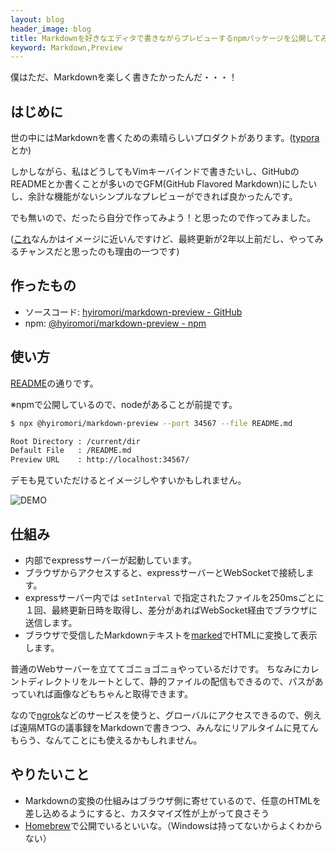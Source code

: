 ```yaml
---
layout: blog
header_image: blog
title: Markdownを好きなエディタで書きながらプレビューするnpmパッケージを公開してみた
keyword: Markdown,Preview
---
```


僕はただ、Markdownを楽しく書きたかったんだ・・・！

## はじめに

世の中にはMarkdownを書くための素晴らしいプロダクトがあります。([typora](https://www.typora.io/)とか)

しかしながら、私はどうしてもVimキーバインドで書きたいし、GitHubのREADMEとか書くことが多いのでGFM(GitHub Flavored Markdown)にしたいし、余計な機能がないシンプルなプレビューができれば良かったんです。

でも無いので、だったら自分で作ってみよう！と思ったので作ってみました。

([これ](https://www.npmjs.com/package/markdown-preview)なんかはイメージに近いんですけど、最終更新が2年以上前だし、やってみるチャンスだと思ったのも理由の一つです)

## 作ったもの

- ソースコード: [hyiromori/markdown-preview - GitHub](https://github.com/hyiromori/markdown-preview)
- npm: [@hyiromori/markdown-preview - npm](https://www.npmjs.com/package/@hyiromori/markdown-preview)

## 使い方

[README](https://github.com/hyiromori/markdown-preview/blob/master/README.md)の通りです。

※npmで公開しているので、nodeがあることが前提です。

```bash
$ npx @hyiromori/markdown-preview --port 34567 --file README.md

Root Directory : /current/dir
Default File   : /README.md
Preview URL    : http://localhost:34567/
```

デモも見ていただけるとイメージしやすいかもしれません。

![DEMO](https://github.com/hyiromori/markdown-preview/raw/master/gif/demo.gif)

## 仕組み

* 内部でexpressサーバーが起動しています。
* ブラウザからアクセスすると、expressサーバーとWebSocketで接続します。
* expressサーバー内では `setInterval` で指定されたファイルを250msごとに１回、最終更新日時を取得し、差分があればWebSocket経由でブラウザに送信します。
* ブラウザで受信したMarkdownテキストを[marked](https://marked.js.org/#/README.md#README.md)でHTMLに変換して表示します。

普通のWebサーバーを立ててゴニョゴニョやっているだけです。
ちなみにカレントディレクトリをルートとして、静的ファイルの配信もできるので、パスがあっていれば画像などもちゃんと取得できます。

なので[ngrok](https://ngrok.com)などのサービスを使うと、グローバルにアクセスできるので、例えば遠隔MTGの議事録をMarkdownで書きつつ、みんなにリアルタイムに見てんもらう、なんてことにも使えるかもしれません。

## やりたいこと

* Markdownの変換の仕組みはブラウザ側に寄せているので、任意のHTMLを差し込めるようにすると、カスタマイズ性が上がって良さそう
* [Homebrew](https://brew.sh/index_ja)で公開でいるといいな。（Windowsは持ってないからよくわからない）
